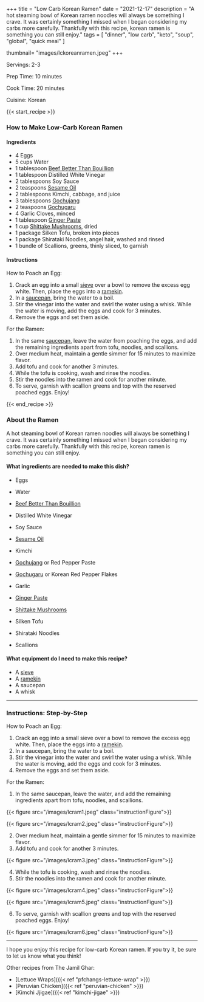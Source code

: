 
+++
title = "Low Carb Korean Ramen"
date = "2021-12-17"
description = "A hot steaming bowl of Korean ramen noodles will always be something I crave. It was certainly something I missed when I began considering my carbs more carefully. Thankfully with this recipe, korean ramen is something you can still enjoy."
tags = [
    "dinner",
    "low carb",
    "keto",
    "soup", 
    "global",
    "quick meal"
]

thumbnail= "images/lckoreanramen.jpeg"
+++

Servings: 2-3 <!--more-->

Prep Time: 10 minutes 

Cook Time: 20 minutes 

Cuisine: Korean

{{< start_recipe >}}

### How to Make Low-Carb Korean Ramen 

#### Ingredients 

* 4 Eggs 
* 5 cups Water 
* 1 tablespoon [Beef Better Than Bouillion](https://amzn.to/3F7a5nd)
* 1 tablespoon Distilled White Vinegar 
* 2 tablespoons Soy Sauce 
* 2 teaspoons [Sesame Oil](https://amzn.to/3mh5jvX)
* 2 tablespoons Kimchi, cabbage, and juice
* 3 tablespoons [Gochujang](https://amzn.to/3skzFl0)
* 2 teaspoons [Gochugaru](https://amzn.to/3shgJno)
* 4 Garlic Cloves, minced 
* 1 tablespoon [Ginger Paste](https://amzn.to/33JERox) 
* 1 cup [Shittake Mushrooms](https://amzn.to/3q9PS9U), dried 
* 1 package Silken Tofu, broken into pieces 
* 1 package Shirataki Noodles, angel hair, washed and rinsed
* 1 bundle of Scallions, greens, thinly sliced, to garnish 

#### Instructions 

How to Poach an Egg:

1. Crack an egg into a small [sieve](https://amzn.to/3EaOHMq) over a bowl to remove the excess egg white. Then, place the eggs into a [ramekin](https://amzn.to/33FrBRG).
2. In a [saucepan](https://amzn.to/3mbpQly), bring the water to a boil.
3. Stir the vinegar into the water and swirl the water using a whisk. While the water is moving, add the eggs and cook for 3 minutes.
4. Remove the eggs and set them aside. 

For the Ramen: 

1. In the same [saucepan](https://amzn.to/3mbpQly), leave the water from poaching the eggs, and add the remaining ingredients apart from tofu, noodles, and scallions. 
2. Over medium heat, maintain a gentle simmer for 15 minutes to maximize flavor. 
3. Add tofu and cook for another 3 minutes. 
4. While the tofu is cooking, wash and rinse the noodles. 
5. Stir the noodles into the ramen and cook for another minute. 
6. To serve, garnish with scallion greens and top with the reserved poached eggs. Enjoy!

{{< end_recipe >}}

### About the Ramen 

A hot steaming bowl of Korean ramen noodles will always be something I crave. It was certainly something I missed when I began considering my carbs more carefully. Thankfully with this recipe, korean ramen is something you can still enjoy. 

#### What ingredients are needed to make this dish?

* Eggs 

* Water 

* [Beef Better Than Bouillion](https://amzn.to/3F7a5nd)

* Distilled White Vinegar 

* Soy Sauce 

* [Sesame Oil](https://amzn.to/3mh5jvX)

* Kimchi

* [Gochujang](https://amzn.to/3skzFl0) or Red Pepper Paste 

* [Gochugaru](https://amzn.to/3shgJno) or Korean Red Pepper Flakes 

* Garlic 

* [Ginger Paste](https://amzn.to/33JERox)

* [Shittake Mushrooms](https://amzn.to/3q9PS9U)

* Silken Tofu

* Shirataki Noodles

* Scallions 

#### What equipment do I need to make this recipe?

* A [sieve](https://amzn.to/3EaOHMq) 
* A [ramekin](https://amzn.to/33FrBRG)
* A saucepan 
* A whisk 

---- 

### Instructions: Step-by-Step

How to Poach an Egg:

1. Crack an egg into a small sieve over a bowl to remove the excess egg white. Then, place the eggs into a [ramekin](https://amzn.to/33FrBRG).
2. In a saucepan, bring the water to a boil.
3. Stir the vinegar into the water and swirl the water using a whisk. While the water is moving, add the eggs and cook for 3 minutes.
4. Remove the eggs and set them aside. 

For the Ramen: 

1. In the same saucepan, leave the water, and add the remaining ingredients apart from tofu, noodles, and scallions. 

{{< figure src="/images/lcram1.jpeg" class="instructionFigure">}}

{{< figure src="/images/lcram2.jpeg" class="instructionFigure">}}

2. Over medium heat, maintain a gentle simmer for 15 minutes to maximize flavor. 
3. Add tofu and cook for another 3 minutes. 

{{< figure src="/images/lcram3.jpeg" class="instructionFigure">}}

4. While the tofu is cooking, wash and rinse the noodles. 
5. Stir the noodles into the ramen and cook for another minute. 

{{< figure src="/images/lcram4.jpeg" class="instructionFigure">}}

{{< figure src="/images/lcram5.jpeg" class="instructionFigure">}}

6. To serve, garnish with scallion greens and top with the reserved poached eggs. Enjoy!

{{< figure src="/images/lcram6.jpeg" class="instructionFigure">}}

---- 

I hope you enjoy this recipe for low-carb Korean ramen. If you try it, be sure to let us know what you think!

Other recipes from The Jamil Ghar:

* [Lettuce Wraps]({{< ref "pfchangs-lettuce-wrap" >}})
* [Peruvian Chicken]({{< ref "peruvian-chicken" >}})
* [Kimchi Jjigae]({{< ref "kimchi-jigae" >}})
